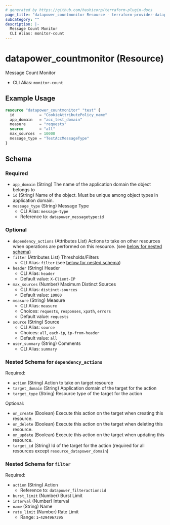 ```yaml
---
# generated by https://github.com/hashicorp/terraform-plugin-docs
page_title: "datapower_countmonitor Resource - terraform-provider-datapower"
subcategory: ""
description: |-
  Message Count Monitor
  CLI Alias: monitor-count
---
```


# datapower_countmonitor (Resource)

Message Count Monitor
  - CLI Alias: `monitor-count`

## Example Usage

```terraform
resource "datapower_countmonitor" "test" {
  id           = "CookieAttributePolicy_name"
  app_domain   = "acc_test_domain"
  measure      = "requests"
  source       = "all"
  max_sources  = 10000
  message_type = "TestAccMessageType"
}
```

<!-- schema generated by tfplugindocs -->
## Schema

### Required

- `app_domain` (String) The name of the application domain the object belongs to
- `id` (String) Name of the object. Must be unique among object types in application domain.
- `message_type` (String) Message Type
  - CLI Alias: `message-type`
  - Reference to: `datapower_messagetype:id`

### Optional

- `dependency_actions` (Attributes List) Actions to take on other resources when operations are performed on this resource. (see [below for nested schema](#nestedatt--dependency_actions))
- `filter` (Attributes List) Thresholds/Filters
  - CLI Alias: `filter` (see [below for nested schema](#nestedatt--filter))
- `header` (String) Header
  - CLI Alias: `header`
  - Default value: `X-Client-IP`
- `max_sources` (Number) Maximum Distinct Sources
  - CLI Alias: `distinct-sources`
  - Default value: `10000`
- `measure` (String) Measure
  - CLI Alias: `measure`
  - Choices: `requests`, `responses`, `xpath`, `errors`
  - Default value: `requests`
- `source` (String) Source
  - CLI Alias: `source`
  - Choices: `all`, `each-ip`, `ip-from-header`
  - Default value: `all`
- `user_summary` (String) Comments
  - CLI Alias: `summary`

<a id="nestedatt--dependency_actions"></a>
### Nested Schema for `dependency_actions`

Required:

- `action` (String) Action to take on target resource
- `target_domain` (String) Application domain of the target for the action
- `target_type` (String) Resource type of the target for the action

Optional:

- `on_create` (Boolean) Execute this action on the target when creating this resource.
- `on_delete` (Boolean) Execute this action on the target when deleting this resource.
- `on_update` (Boolean) Execute this action on the target when updating this resource.
- `target_id` (String) Id of the target for the action (required for all resources except `resource_datapower_domain`)


<a id="nestedatt--filter"></a>
### Nested Schema for `filter`

Required:

- `action` (String) Action
  - Reference to: `datapower_filteraction:id`
- `burst_limit` (Number) Burst Limit
- `interval` (Number) Interval
- `name` (String) Name
- `rate_limit` (Number) Rate Limit
  - Range: `1`-`4294967295`
